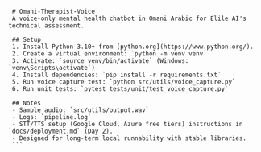      # Omani-Therapist-Voice
     A voice-only mental health chatbot in Omani Arabic for Elile AI's technical assessment.

     ## Setup
     1. Install Python 3.10+ from [python.org](https://www.python.org/).
     2. Create a virtual environment: `python -m venv venv`
     3. Activate: `source venv/bin/activate` (Windows: `venv\Scripts\activate`)
     4. Install dependencies: `pip install -r requirements.txt`
     5. Run voice capture test: `python src/utils/voice_capture.py`
     6. Run unit tests: `pytest tests/unit/test_voice_capture.py`

     ## Notes
     - Sample audio: `src/utils/output.wav`
     - Logs: `pipeline.log`
     - STT/TTS setup (Google Cloud, Azure free tiers) instructions in `docs/deployment.md` (Day 2).
     - Designed for long-term local runnability with stable libraries.
     ```
